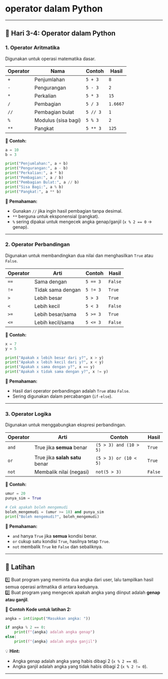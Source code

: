# **operator dalam Python**   

---

## **📌 Hari 3-4: Operator dalam Python**  

### **1. Operator Aritmatika**  
Digunakan untuk operasi matematika dasar.  

| Operator | Nama              | Contoh  | Hasil |
|----------|------------------|---------|-------|
| `+`      | Penjumlahan      | `5 + 3` | `8`   |
| `-`      | Pengurangan      | `5 - 3` | `2`   |
| `*`      | Perkalian        | `5 * 3` | `15`  |
| `/`      | Pembagian        | `5 / 3` | `1.6667` |
| `//`     | Pembagian bulat  | `5 // 3` | `1`   |
| `%`      | Modulus (sisa bagi) | `5 % 3` | `2` |
| `**`     | Pangkat          | `5 ** 3` | `125` |

🔹 **Contoh:**
```python
a = 10
b = 3

print("Penjumlahan:", a + b)
print("Pengurangan:", a - b)
print("Perkalian:", a * b)
print("Pembagian:", a / b)
print("Pembagian Bulat:", a // b)
print("Sisa Bagi:", a % b)
print("Pangkat:", a ** b)
```
📝 **Pemahaman:**  
- Gunakan `//` jika ingin hasil pembagian tanpa desimal.  
- `**` berguna untuk eksponensial (pangkat).  
- `%` sering dipakai untuk mengecek angka genap/ganjil (`x % 2 == 0` → genap).  

---

### **2. Operator Perbandingan**  
Digunakan untuk membandingkan dua nilai dan menghasilkan `True` atau `False`.

| Operator | Arti               | Contoh  | Hasil |
|----------|--------------------|---------|-------|
| `==`     | Sama dengan        | `5 == 3` | `False` |
| `!=`     | Tidak sama dengan  | `5 != 3` | `True`  |
| `>`      | Lebih besar        | `5 > 3` | `True`  |
| `<`      | Lebih kecil        | `5 < 3` | `False` |
| `>=`     | Lebih besar/sama   | `5 >= 3` | `True`  |
| `<=`     | Lebih kecil/sama   | `5 <= 3` | `False` |

🔹 **Contoh:**
```python
x = 7
y = 5

print("Apakah x lebih besar dari y?", x > y)
print("Apakah x lebih kecil dari y?", x < y)
print("Apakah x sama dengan y?", x == y)
print("Apakah x tidak sama dengan y?", x != y)
```
📝 **Pemahaman:**  
- Hasil dari operator perbandingan adalah `True` atau `False`.  
- Sering digunakan dalam percabangan (`if-else`).  

---

### **3. Operator Logika**  
Digunakan untuk menggabungkan ekspresi perbandingan.

| Operator | Arti  | Contoh | Hasil |
|----------|-------|--------|-------|
| `and`    | True jika **semua** benar | `(5 > 3) and (10 > 5)` | `True`  |
| `or`     | True jika **salah satu** benar | `(5 > 3) or (10 < 5)` | `True`  |
| `not`    | Membalik nilai (negasi) | `not(5 > 3)` | `False` |

🔹 **Contoh:**
```python
umur = 20
punya_sim = True

# Cek apakah boleh mengemudi
boleh_mengemudi = (umur >= 18) and punya_sim
print("Boleh mengemudi?", boleh_mengemudi)
```
📝 **Pemahaman:**  
- `and` hanya `True` jika **semua** kondisi benar.  
- `or` cukup satu kondisi `True`, hasilnya tetap `True`.  
- `not` membalik `True` ke `False` dan sebaliknya.  

---

## **📝 Latihan**  
1️⃣ Buat program yang meminta dua angka dari user, lalu tampilkan hasil semua operasi aritmatika di antara keduanya.  
2️⃣ Buat program yang mengecek apakah angka yang diinput adalah **genap atau ganjil**.  

🔹 **Contoh Kode untuk latihan 2:**
```python
angka = int(input("Masukkan angka: "))

if angka % 2 == 0:
    print(f"{angka} adalah angka genap")
else:
    print(f"{angka} adalah angka ganjil")
```
💡 **Hint:**  
- Angka genap adalah angka yang habis dibagi 2 (`x % 2 == 0`).  
- Angka ganjil adalah angka yang tidak habis dibagi 2 (`x % 2 != 0`).  

---
